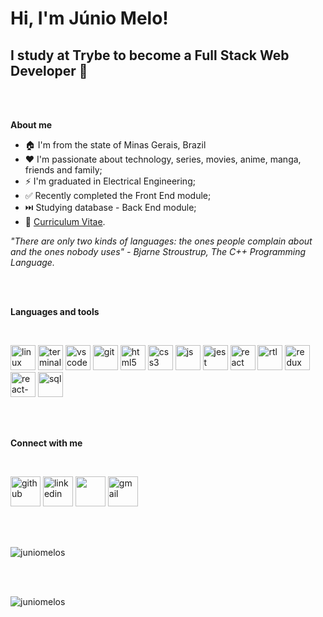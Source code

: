 
# Hi, I'm **Júnio Melo**! #
## I study at **Trybe** to become a **Full Stack Web Developer** 🚀 ##

<br />
<br />

**About me**

- 🏠 I'm from the state of Minas Gerais, Brazil
- ❤️ I'm passionate about technology, series, movies, anime, manga, friends and family;
- ⚡ I'm graduated in Electrical Engineering;
- ✅ Recently completed the Front End module;
- ⏭️ Studying database - Back End module;
- 📝 <a href="https://gitconnected.com/juniomelos/resume" target="_blank">Curriculum Vitae</a>.


*"There are only two kinds of languages: the ones people complain about and the ones nobody uses" - Bjarne Stroustrup, The C++ Programming Language.*

<br />
<br />

**Languages and tools**

<br />

<p align="left">

  [<img src="https://i.ibb.co/tKyz7G4/linux.png" alt="linux" width="40" height="40"/>](https://www.linux.org/target="_blank")
  [<img src="https://i.ibb.co/kgSThng/terminal1.png" alt="terminal" width="40" height="40"/>](#)
  [<img src="https://i.ibb.co/d6MSdKX/vscode.png" alt="vscode" width="40" height="40">](https://code.visualstudio.com/)
  [<img src="https://i.ibb.co/j5b6qVv/git.png" alt="git" width="40" height="40"/>](https://git-scm.com/)
  [<img src="https://i.ibb.co/fN6Z3Zv/html5.png" alt="html5" width="40" height="40"/>](https://developer.mozilla.org/en-US/docs/Web/Guide/HTML/HTML5)
  [<img src="https://i.ibb.co/z4C637n/css3.png" alt="css3" width="40" height="40"/>](https://developer.mozilla.org/en-US/docs/Archive/CSS3)
  [<img src="https://i.ibb.co/PMTq3h1/javascript.png" alt="js" width="40" height="40">](https://developer.mozilla.org/en-US/docs/Web/JavaScript)
  [<img src="https://i.ibb.co/tHKpKsf/jest.png" alt="jest" width="40" height="40"/>](https://jestjs.io/)
  [<img src="https://i.ibb.co/GdWdBBG/react.png" alt="react" width="40" height="40"/>](https://reactjs.org/)
  [<img src="https://i.ibb.co/ynmgxBX/rtl.png" alt="rtl" width="40" height="40"/>](https://testing-library.com/docs/react-testing-library/intro)
  [<img src="https://i.ibb.co/hWs1pvw/redux.png" alt="redux" width="40" height="40"/>](https://redux.js.org/)
  [<img src="https://i.ibb.co/Kjgxhp2/react-Hooks.png" alt="react-hooks" width="40" height="40"/>](https://reactjs.org/docs/hooks-intro.html)
  [<img src="https://i.ibb.co/yBd3m08/sql.png" alt="sql" width="40" height="40"/>](https://pt.wikipedia.org/wiki/SQL)
</p>

<br />
<br />

**Connect with me**

<br />

[<img src="https://i.ibb.co/LJ3JKm9/github.png" alt="github" width="48px" height="48px">](https://github.com/juniomelos)
[<img src="https://i.ibb.co/qxg3WkK/linkedin-1.png" alt="linkedin" width="48px" height="48px">](https://www.linkedin.com/in/juniomelos/)
[<img src="https://i.ibb.co/Np67zVg/twitter-1.png" width="48px" height="48px">](https://twitter.com/JUNIOMELO8)
[<img src="https://i.ibb.co/zRKH9st/gmail-1.png" alt="gmail" width="48px" height="48px">](mailto:juniomelos@gmail.com)

<br />
<br />

<p>
    <img align="center" src="https://github-readme-stats.vercel.app/api?username=juniomelos&count_private=true&show_icons=true&theme=graywhite&icon_color=268bd2&title_color=268bd2" alt="juniomelos" />
</p>

<br />
<br />

<p align="left"> <img src="https://komarev.com/ghpvc/?username=juniomelos&color=blueviolet" alt="juniomelos" /> </p>
